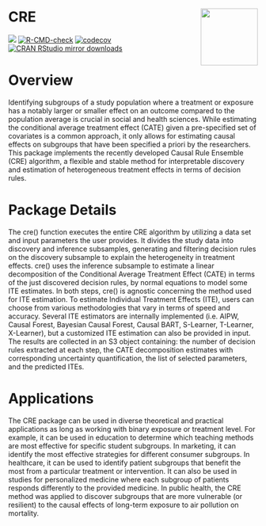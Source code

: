 # CRE <a href="https://nsaph-software.github.io/CRE/"><img src="man/figures/png/CRE_logo.png" align="right" width="115" /></a>

<!-- badges: start -->
[![](http://www.r-pkg.org/badges/version-last-release/CRE)](https://CRAN.R-project.org/package=CRE)
[![R-CMD-check](https://github.com/fasrc/CRE/workflows/R-CMD-check/badge.svg)](https://github.com/fasrc/CRE/actions)
[![codecov](https://codecov.io/gh/NSAPH-Software/CRE/branch/develop/graph/badge.svg?token=UMSVOYRKGA)](https://codecov.io/gh/NSAPH-Software/CRE)
[![CRAN RStudio mirror downloads](https://cranlogs.r-pkg.org/badges/grand-total/CRE)](http://www.r-pkg.org/pkg/cre)
<!-- badges: end -->

# Overview

Identifying subgroups of a study population where a treatment or exposure has a notably larger or smaller effect on an outcome compared to the population average is crucial in social and health sciences. While estimating the conditional average treatment effect (CATE) given a pre-specified set of covariates is a common approach, it only allows for estimating causal effects on subgroups that have been specified a priori by the researchers. This package implements the recently developed Causal Rule Ensemble (CRE) algorithm, a flexible and stable method for interpretable discovery and estimation of heterogeneous treatment effects in terms of decision rules.


# Package Details

The cre() function executes the entire CRE algorithm by utilizing a data set and input parameters the user provides. It divides the study data into discovery and inference subsamples, generating and filtering decision rules on the discovery subsample to explain the heterogeneity in treatment effects. cre() uses the inference subsample to estimate a linear decomposition of the Conditional Average Treatment Effect (CATE) in terms of the just discovered decision rules, by normal equations to model some ITE estimates. In both steps, cre() is agnostic concerning the method used for ITE estimation. To estimate Individual Treatment Effects (ITE), users can choose from various methodologies that vary in terms of speed and accuracy. Several ITE estimators are internally implemented (i.e. AIPW, Causal Forest, Bayesian Causal Forest, Causal BART, S-Learner, T-Learner, X-Learner), but a customized ITE estimation can also be provided in input.
The results are collected in an S3 object containing: the number of decision rules extracted at each step, the CATE decomposition estimates with corresponding uncertainty quantification, the list of selected parameters, and the predicted ITEs. 


# Applications

The CRE package can be used in diverse theoretical and practical applications as long as working with binary exposure or treatment level. For example, it can be used in education to determine which teaching methods are most effective for specific student subgroups. In marketing, it can identify the most effective strategies for different consumer subgroups. In healthcare, it can be used to identify patient subgroups that benefit the most from a particular treatment or intervention. It can also be used in studies for personalized medicine where each subgroup of patients responds differently to the provided medicine. In public health, the CRE method was applied to discover subgroups that are more vulnerable (or resilient) to the causal effects of long-term exposure to air pollution on mortality.
